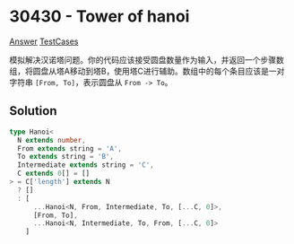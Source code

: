 # 30430 - Tower of hanoi

[Answer](https://github.com/lybenson/ts-checker/blob/master/src/30430-medium-tower-of-hanoi/template.ts) [TestCases](https://github.com/lybenson/ts-checker/blob/master/src/30430-medium-tower-of-hanoi/test-cases.ts)

模拟解决汉诺塔问题。你的代码应该接受圆盘数量作为输入，并返回一个步骤数组，将圆盘从塔A移动到塔B，使用塔C进行辅助。数组中的每个条目应该是一对字符串 `[From, To]`，表示圆盘从 `From -> To`。

## Solution

```ts
type Hanoi<
  N extends number,
  From extends string = 'A',
  To extends string = 'B',
  Intermediate extends string = 'C',
  C extends 0[] = []
> = C['length'] extends N
  ? []
  : [
      ...Hanoi<N, From, Intermediate, To, [...C, 0]>,
      [From, To],
      ...Hanoi<N, Intermediate, To, From, [...C, 0]>
    ]
```
